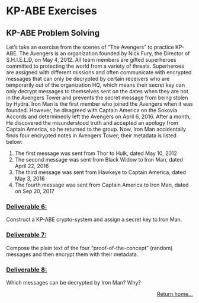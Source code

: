 # KP-ABE Exercises
## KP-ABE Problem Solving

Let’s take an exercise from the scenes of ”The Avengers” to practice KP-ABE. The Avengers is an organization founded by Nick Fury, the Director of S.H.I.E.L.D, on May 4, 2012. All team members are gifted superheroes committed to protecting the world from a variety of threats. Superheroes are assigned with different missions and often communicate with encrypted messages that can only be decrypted by certain receivers who are temporarily out of the organization HQ, which means their secret key can only decrypt messages to themselves sent on the dates when they are not in the Avengers Tower and prevents the secret message from being stolen by Hydra. Iron Man is the first member who joined the Avengers when it was founded. However, he disagreed with Captain America on the Sokovia Accords and determinedly left the Avengers on April 6, 2016. After a month, He discovered the misunderstood truth and accepted an apology from Captain America, so he returned to the group. Now, Iron Man accidentally finds four encrypted notes in Avengers Tower; their metadata is listed below:
1. The first message was sent from Thor to Hulk, dated May 10, 2012
2. The second message was sent from Black Widow to Iron Man, dated April 22, 2016
3. The third message was sent from Hawkeye to Captain America, dated May 3, 2016
4. The fourth message was sent from Captain America to Iron Man, dated on Sep 20, 2017

### **<u>Deliverable 6:</u>** 
Construct a KP-ABE crypto-system and assign a secret key to Iron Man.
### **<u>Deliverable 7:</u>**
Compose the plain text of the four “proof-of-the-concept” (random) messages and then encrypt them with their metadata.
### **<u>Deliverable 8:</u>**
Which messages can be decrypted by Iron Man? Why?

<p align="right"><a href="README.md#exercises">Return home...</a></p>
